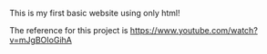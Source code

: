 This is my first basic website using only html!

The reference for this project is https://www.youtube.com/watch?v=mJgBOIoGihA
